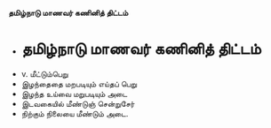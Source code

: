 **தமிழ்நாடு மாணவர் கணினித் திட்டம்**
- # தமிழ்நாடு மாணவர் கணினித் திட்டம்
- v. மீட்டும்பெறு
- இழந்தைதை மறபடியும் எய்தப் பெறு
- இழந்த உய்வை மறுபடியும் அடை
- இடவகையில் மீண்டுஞ் சென்றுசேர்
- நிற்கும் நிலையை மீண்டும் அடை.

